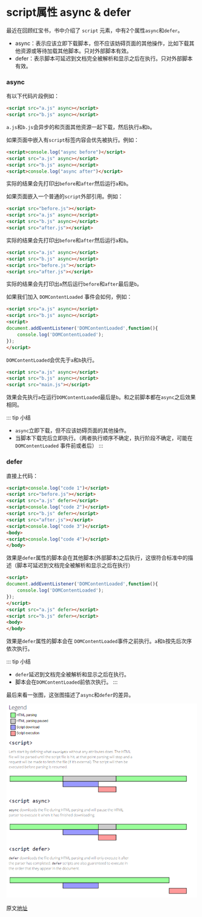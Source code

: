 # script属性 async & defer

最近在回顾红宝书，书中介绍了 `script` 元素，中有2个属性`async`和`defer`。

- async：表示应该立即下载脚本，但不应该妨碍页面的其他操作，比如下载其他资源或等待加载其他脚本。只对外部脚本有效。
- defer：表示脚本可延迟到文档完全被解析和显示之后在执行。只对外部脚本有效。

### async

有以下代码片段例如：

```html
<script src="a.js" async></script>
<script src="b.js" async></script>
```

`a.js`和`b.js`会异步的和页面其他资源一起下载，然后执行`a`和`b`。

如果页面中嵌入有`script`标签内容会优先被执行。例如：

```html
<script>console.log("async before")</script>
<script src="a.js" async></script>
<script src="b.js" async></script>
<script>console.log("async after")</script>
```

实际的结果会先打印出`before`和`after`然后运行`a`和`b`。

如果页面嵌入一个普通的`script`外部引用。例如：

```html
<script src="before.js"></script>
<script src="a.js" async></script>
<script src="b.js" async></script>
<script src="after.js"></script>
```

实际的结果会先打印出`before`和`after`然后运行`a`和`b`。

```html
<script src="a.js" async></script>
<script src="b.js" async></script>
<script src="before.js"></script>
<script src="after.js"></script>
```

实际的结果会先打印出`a`然后运行`before`和`after`最后是`b`。

如果我们加入 `DOMContentLoaded` 事件会如何，例如：

```html
<script src="a.js" async></script>
<script src="b.js" async></script>
<script>
document.addEventListener('DOMContentLoaded',function(){
    console.log('DOMContentLoaded');
});
</script>
```

`DOMContentLoaded`会优先于`a`和`b`执行。

```html
<script src="a.js" async></script>
<script src="b.js" async></script>
<script src="main.js"></script>
```

效果会先执行`a`在运行`DOMContentLoaded`最后是`b`。和之前脚本都在`async`之后效果相同。


::: tip 小结
- `async`立即下载，但不应该妨碍页面的其他操作。
- 当脚本下载完后立即执行。（两者执行顺序不确定，执行阶段不确定，可能在 `DOMContentLoaded` 事件前或者后）
:::

### defer

直接上代码：

```html
<script>console.log("code 1")</script>
<script src="before.js"></script>
<script src="a.js" defer></script>
<script>console.log("code 2")</script>
<script src="b.js" defer></script>
<script src="after.js"></script>
<script>console.log("code 3")</script>
<body>
<script>console.log("code 4")</script>
</body>
```

效果是`defer`属性的脚本会在其他脚本(外部脚本)之后执行，这很符合标准中的描述（脚本可延迟到文档完全被解析和显示之后在执行）

```html
<script>
document.addEventListener('DOMContentLoaded',function(){
    console.log('DOMContentLoaded');
});
</script>
<script src="a.js" defer></script>
<script src="b.js" defer></script>
<body>
</body>
```
效果是`defer`属性的脚本会在 `DOMContentLoaded`事件之前执行。`a`和`b`按先后次序依次执行。

::: tip 小结
- `defer`延迟到文档完全被解析和显示之后在执行。
- 脚本会在`DOMContentLoaded`前依次执行。
:::

最后来看一张图，这张图描述了`async`和`defer`的差异。

![selection2](../images/async-defer.png)

原文[地址](https://www.growingwiththeweb.com/2014/02/async-vs-defer-attributes.html)










